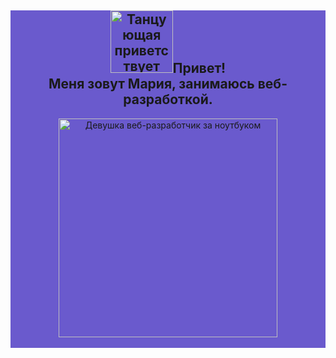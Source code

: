 <section style="background-color: #6A5ACD">
    <h2 align="center"><m><img src="https://64.media.tumblr.com/508ff14bf630746fddad9582ccbd4360/tumblr_o2dmdw4fQa1r36x0uo1_500.gifv" width="100" alt="Танцующая приветствует Вас">Привет!
    <br>Меня зовут Мария, занимаюсь веб-разработкой.</m></h2>
        <div id="header" align="center">
            <img 
                src="https://images.squarespace-cdn.com/content/v1/540eb39ce4b0169f85a815f7/1598517011674-77E5SGHVMAW4MTMZ738L/Metaleap_LF.gif?format=500w"
                width="350"
                alt="Девушка веб-разработчик за ноутбуком"
            />
        </div>
    </br>
</section>


